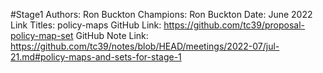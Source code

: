 #Stage1
Authors: Ron Buckton
Champions: Ron Buckton
Date: June 2022
Link Titles: policy-maps
GitHub Link: https://github.com/tc39/proposal-policy-map-set
GitHub Note Link: https://github.com/tc39/notes/blob/HEAD/meetings/2022-07/jul-21.md#policy-maps-and-sets-for-stage-1
